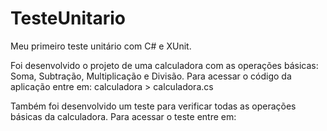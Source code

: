 # TesteUnitario
Meu primeiro teste unitário com C# e XUnit.

Foi desenvolvido o projeto de uma calculadora com as operações básicas: Soma, Subtração, Multiplicação e Divisão.
Para acessar o código da aplicação entre em: calculadora > calculadora.cs

Também foi desenvolvido um teste para verificar todas as operações básicas da calculadora.
Para acessar o teste entre em: 
